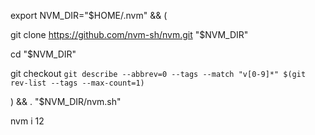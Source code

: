 export NVM_DIR="$HOME/.nvm" && (

 git clone https://github.com/nvm-sh/nvm.git "$NVM_DIR"
 
 cd "$NVM_DIR"
 
 git checkout `git describe --abbrev=0 --tags --match "v[0-9]*" $(git rev-list --tags --max-count=1)`
 
) && \. "$NVM_DIR/nvm.sh"

nvm i 12
